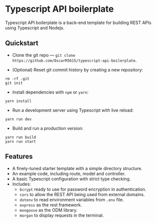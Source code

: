 # Typescript API boilerplate

Typescript API boilerplate is a back-end template for building REST APIs using
Typescript and Nodejs.

## Quickstart

- Clone the git repo — `git clone
https://github.com/OscarM3615/typescript-api-boilerplate`.

- (Optional) Reset git commit history by creating a new repository:

```shell
rm -rf .git
git init
```

- Install dependencies with `npm` or `yarn`:

```shell
yarn install
```

- Run a development server using Typescript with live reload:

```shell
yarn run dev
```

- Build and run a production version:

```shell
yarn run build
yarn run start
```

## Features

- A finely-tuned starter template with a simple directory structure.
- An example code, including route, model and controller.
- A basic Typescript configuration with strict type checking.
- Includes:
  - `bcrypt` ready to use for password encryption in authentication.
  - `cors` to allow the REST API being used from external domains.
  - `dotenv` to read environment variables from `.env` file.
  - `express` as the rest framework.
  - `mongoose` as the ODM library.
  - `morgan` to display requests in the terminal.
